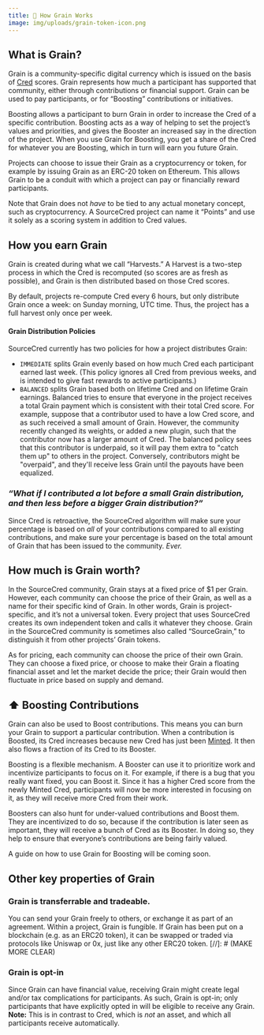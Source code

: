 ```yaml
---
title: 🌾 How Grain Works
image: img/uploads/grain-token-icon.png
---
```


## What is Grain?

Grain is a community-specific digital currency which is issued on the basis of [Cred](/docs/beta/cred) scores. Grain represents how much a participant has supported that community, either through contributions or financial support. Grain can be used to pay participants, or for “Boosting” contributions or initiatives.

Boosting allows a participant to burn Grain in order to increase the Cred of a specific contribution. Boosting acts as a way of helping to set the project’s values and priorities, and gives the Booster an increased say in the direction of the project. When you use Grain for Boosting, you get a share of the Cred for whatever you are Boosting, which in turn will earn you future Grain.

Projects can choose to issue their Grain as a cryptocurrency or token, for example by issuing Grain as an ERC-20 token on Ethereum. This allows Grain to be a conduit with which a project can pay or financially reward participants.

Note that Grain does not _have_ to be tied to any actual monetary concept, such as cryptocurrency. A SourceCred project can name it “Points” and use it solely as a scoring system in addition to Cred values.

## How you earn Grain

Grain is created during what we call “Harvests.” A Harvest is a two-step process in which the Cred is recomputed (so scores are as fresh as possible), and Grain is then distributed based on those Cred scores.

By default, projects re-compute Cred every 6 hours, but only distribute Grain once a week: on Sunday morning, UTC time. Thus, the project has a full harvest only once per week.

#### Grain Distribution Policies

SourceCred currently has two policies for how a project distributes Grain:

- `IMMEDIATE` splits Grain evenly based on how much Cred each participant earned last week. (This policy ignores all Cred from previous weeks, and is intended to give fast rewards to active participants.)
- `BALANCED` splits Grain based both on lifetime Cred and on lifetime Grain earnings. Balanced tries to ensure that everyone in the project receives a total Grain payment which is consistent with their total Cred score. For example, suppose that a contributor used to have a low Cred score, and as such received a small amount of Grain. However, the community recently changed its weights, or added a new plugin, such that the contributor now has a larger amount of Cred. The balanced policy sees that this contributor is underpaid, so it will pay them extra to "catch them up" to others in the project. Conversely, contributors might be "overpaid", and they'll receive less Grain until the payouts have been equalized.

### _“What if I contributed a lot before a small Grain distribution, and then less before a bigger Grain distribution?”_

Since Cred is retroactive, the SourceCred algorithm will make sure your percentage is based on _all_ of your contributions compared to all existing contributions, and make sure your percentage is based on the total amount of Grain that has been issued to the community. _Ever._

## How much is Grain worth?

In the SourceCred community, Grain stays at a fixed price of \$1 per Grain. However, each community can choose the price of their Grain, as well as a name for their specific kind of Grain. In other words, Grain is project-specific, and it’s not a universal token. Every project that uses SourceCred creates its own independent token and calls it whatever they choose. Grain in the SourceCred community is sometimes also called “SourceGrain,” to distinguish it from other projects’ Grain tokens.

As for pricing, each community can choose the price of their own Grain. They can choose a fixed price, or choose to make their Grain a floating financial asset and let the market decide the price; their Grain would then fluctuate in price based on supply and demand.

## ⬆️ Boosting Contributions

Grain can also be used to Boost contributions. This means you can burn your Grain to support a particular contribution. When a contribution is Boosted, its Cred increases because new Cred has just been [Minted](/docs/beta/cred#-cred-minting). It then also flows a fraction of its Cred to its Booster.

Boosting is a flexible mechanism. A Booster can use it to prioritize work and incentivize participants to focus on it. For example, if there is a bug that you really want fixed, you can Boost it. Since it has a higher Cred score from the newly Minted Cred, participants will now be more interested in focusing on it, as they will receive more Cred from their work.

Boosters can also hunt for under-valued contributions and Boost them. They are incentivized to do so, because if the contribution is later seen as important, they will receive a bunch of Cred as its Booster. In doing so, they help to ensure that everyone’s contributions are being fairly valued.

A guide on how to use Grain for Boosting will be coming soon.

## Other key properties of Grain

### Grain is transferrable and tradeable.

You can send your Grain freely to others, or exchange it as part of an agreement. Within a project, Grain is fungible. If Grain has been put on a blockchain (e.g. as an ERC20 token), it can be swapped or traded via protocols like Uniswap or 0x, just like any other ERC20 token.
[//]: # (MAKE MORE CLEAR)

### Grain is opt-in

Since Grain can have financial value, receiving Grain might create legal and/or tax complications for participants. As such, Grain is opt-in; only participants that have explicitly opted in will be eligible to receive any Grain. **Note:** This is in contrast to Cred, which is _not_ an asset, and which all participants receive automatically.
